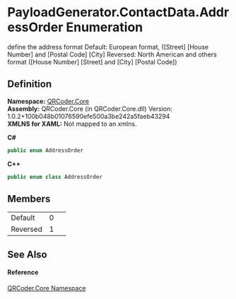 # PayloadGenerator.ContactData.AddressOrder Enumeration


define the address format Default: European format, ([Street] [House Number] and [Postal Code] [City] Reversed: North American and others format ([House Number] [Street] and [City] [Postal Code])



## Definition
**Namespace:** <a href="N_QRCoder_Core.md">QRCoder.Core</a>  
**Assembly:** QRCoder.Core (in QRCoder.Core.dll) Version: 1.0.2+100b048b01076590efe500a3be242a5faeb43294  
**XMLNS for XAML:** Not mapped to an xmlns.

**C#**
``` C#
public enum AddressOrder
```
**C++**
``` C++
public enum class AddressOrder
```



## Members
<table>
<tr>
<td>Default</td>
<td>0</td>
<td> </td></tr>
<tr>
<td>Reversed</td>
<td>1</td>
<td> </td></tr>
</table>

## See Also


#### Reference
<a href="N_QRCoder_Core.md">QRCoder.Core Namespace</a>  
